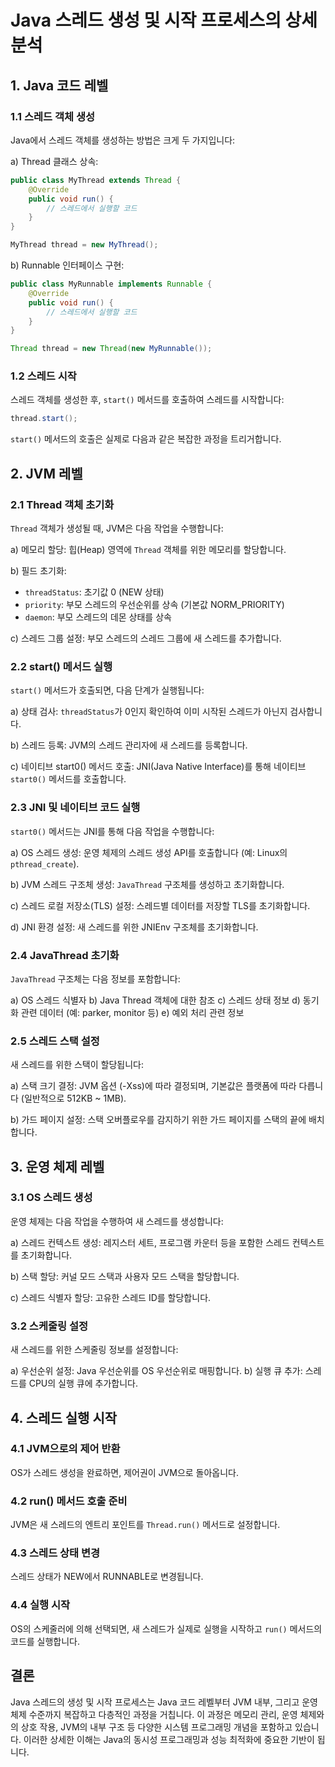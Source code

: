 # Java 스레드 생성 및 시작 프로세스의 상세 분석

## 1. Java 코드 레벨

### 1.1 스레드 객체 생성
Java에서 스레드 객체를 생성하는 방법은 크게 두 가지입니다:

a) Thread 클래스 상속:
```java
public class MyThread extends Thread {
    @Override
    public void run() {
        // 스레드에서 실행할 코드
    }
}

MyThread thread = new MyThread();
```

b) Runnable 인터페이스 구현:
```java
public class MyRunnable implements Runnable {
    @Override
    public void run() {
        // 스레드에서 실행할 코드
    }
}

Thread thread = new Thread(new MyRunnable());
```

### 1.2 스레드 시작
스레드 객체를 생성한 후, `start()` 메서드를 호출하여 스레드를 시작합니다:

```java
thread.start();
```

`start()` 메서드의 호출은 실제로 다음과 같은 복잡한 과정을 트리거합니다.

## 2. JVM 레벨

### 2.1 Thread 객체 초기화
`Thread` 객체가 생성될 때, JVM은 다음 작업을 수행합니다:

a) 메모리 할당: 힙(Heap) 영역에 `Thread` 객체를 위한 메모리를 할당합니다.

b) 필드 초기화:
- `threadStatus`: 초기값 0 (NEW 상태)
- `priority`: 부모 스레드의 우선순위를 상속 (기본값 NORM_PRIORITY)
- `daemon`: 부모 스레드의 데몬 상태를 상속

c) 스레드 그룹 설정: 부모 스레드의 스레드 그룹에 새 스레드를 추가합니다.

### 2.2 start() 메서드 실행
`start()` 메서드가 호출되면, 다음 단계가 실행됩니다:

a) 상태 검사: `threadStatus`가 0인지 확인하여 이미 시작된 스레드가 아닌지 검사합니다.

b) 스레드 등록: JVM의 스레드 관리자에 새 스레드를 등록합니다.

c) 네이티브 start0() 메서드 호출: JNI(Java Native Interface)를 통해 네이티브 `start0()` 메서드를 호출합니다.

### 2.3 JNI 및 네이티브 코드 실행
`start0()` 메서드는 JNI를 통해 다음 작업을 수행합니다:

a) OS 스레드 생성: 운영 체제의 스레드 생성 API를 호출합니다 (예: Linux의 `pthread_create`).

b) JVM 스레드 구조체 생성: `JavaThread` 구조체를 생성하고 초기화합니다.

c) 스레드 로컬 저장소(TLS) 설정: 스레드별 데이터를 저장할 TLS를 초기화합니다.

d) JNI 환경 설정: 새 스레드를 위한 JNIEnv 구조체를 초기화합니다.

### 2.4 JavaThread 초기화
`JavaThread` 구조체는 다음 정보를 포함합니다:

a) OS 스레드 식별자
b) Java Thread 객체에 대한 참조
c) 스레드 상태 정보
d) 동기화 관련 데이터 (예: parker, monitor 등)
e) 예외 처리 관련 정보

### 2.5 스레드 스택 설정
새 스레드를 위한 스택이 할당됩니다:

a) 스택 크기 결정: JVM 옵션 (-Xss)에 따라 결정되며, 기본값은 플랫폼에 따라 다릅니다 (일반적으로 512KB ~ 1MB).

b) 가드 페이지 설정: 스택 오버플로우를 감지하기 위한 가드 페이지를 스택의 끝에 배치합니다.

## 3. 운영 체제 레벨

### 3.1 OS 스레드 생성
운영 체제는 다음 작업을 수행하여 새 스레드를 생성합니다:

a) 스레드 컨텍스트 생성: 레지스터 세트, 프로그램 카운터 등을 포함한 스레드 컨텍스트를 초기화합니다.

b) 스택 할당: 커널 모드 스택과 사용자 모드 스택을 할당합니다.

c) 스레드 식별자 할당: 고유한 스레드 ID를 할당합니다.

### 3.2 스케줄링 설정
새 스레드를 위한 스케줄링 정보를 설정합니다:

a) 우선순위 설정: Java 우선순위를 OS 우선순위로 매핑합니다.
b) 실행 큐 추가: 스레드를 CPU의 실행 큐에 추가합니다.

## 4. 스레드 실행 시작

### 4.1 JVM으로의 제어 반환
OS가 스레드 생성을 완료하면, 제어권이 JVM으로 돌아옵니다.

### 4.2 run() 메서드 호출 준비
JVM은 새 스레드의 엔트리 포인트를 `Thread.run()` 메서드로 설정합니다.

### 4.3 스레드 상태 변경
스레드 상태가 NEW에서 RUNNABLE로 변경됩니다.

### 4.4 실행 시작
OS의 스케줄러에 의해 선택되면, 새 스레드가 실제로 실행을 시작하고 `run()` 메서드의 코드를 실행합니다.

## 결론

Java 스레드의 생성 및 시작 프로세스는 Java 코드 레벨부터 JVM 내부, 그리고 운영 체제 수준까지 복잡하고 다층적인 과정을 거칩니다. 이 과정은 메모리 관리, 운영 체제와의 상호 작용, JVM의 내부 구조 등 다양한 시스템 프로그래밍 개념을 포함하고 있습니다. 이러한 상세한 이해는 Java의 동시성 프로그래밍과 성능 최적화에 중요한 기반이 됩니다.
